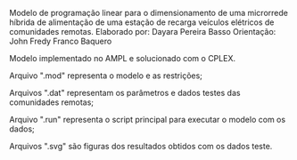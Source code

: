 Modelo de programação linear para o dimensionamento de uma microrrede híbrida de alimentação de uma estação de recarga veículos elétricos de comunidades remotas.
Elaborado por: Dayara Pereira Basso
Orientação: John Fredy Franco Baquero

Modelo implementado no AMPL e solucionado com o CPLEX.

Arquivo ".mod" representa o modelo e as restrições;

Arquivos ".dat" representam os parâmetros e dados testes das comunidades remotas;

Arquivo ".run" representa o script principal para executar o modelo com os dados;

Arquivos ".svg" são figuras dos resultados obtidos com os dados teste.


